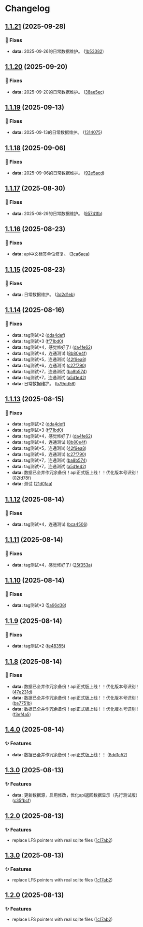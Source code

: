 # Changelog

## [1.1.21](https://github.com/cmdSTARMO/cmdstar.github.io/compare/v1.1.20...v1.1.21) (2025-09-28)


### 🐞 Fixes

* **data:** 2025-09-26的日常数据维护。 ([1b53382](https://github.com/cmdSTARMO/cmdstar.github.io/commit/1b53382d607e858b8a47c5a0d14505ed4222062f))

## [1.1.20](https://github.com/cmdSTARMO/cmdstar.github.io/compare/v1.1.19...v1.1.20) (2025-09-20)


### 🐞 Fixes

* **data:** 2025-09-20的日常数据维护。 ([38ae5ec](https://github.com/cmdSTARMO/cmdstar.github.io/commit/38ae5ec0cf2df248b4d2d5fb8549bc935347d513))

## [1.1.19](https://github.com/cmdSTARMO/cmdstar.github.io/compare/v1.1.18...v1.1.19) (2025-09-13)


### 🐞 Fixes

* **data:** 2025-09-13的日常数据维护。 ([1314075](https://github.com/cmdSTARMO/cmdstar.github.io/commit/1314075e56ccde4d41c0426735861f18eb0d6fa8))

## [1.1.18](https://github.com/cmdSTARMO/cmdstar.github.io/compare/v1.1.17...v1.1.18) (2025-09-06)


### 🐞 Fixes

* **data:** 2025-09-06的日常数据维护。 ([92e5acd](https://github.com/cmdSTARMO/cmdstar.github.io/commit/92e5acd233ddec6be477b5967e18b9cb23d26b5d))

## [1.1.17](https://github.com/cmdSTARMO/cmdstar.github.io/compare/v1.1.16...v1.1.17) (2025-08-30)


### 🐞 Fixes

* **data:** 2025-08-29的日常数据维护。 ([95741fb](https://github.com/cmdSTARMO/cmdstar.github.io/commit/95741fb9f191386d5695c017a449a48c01af0320))

## [1.1.16](https://github.com/cmdSTARMO/cmdstar.github.io/compare/v1.1.15...v1.1.16) (2025-08-23)


### 🐞 Fixes

* **data:** api中文标签单位修复。 ([3ca6aea](https://github.com/cmdSTARMO/cmdstar.github.io/commit/3ca6aea5fdfa94553929e14fb41fed249f794b4c))

## [1.1.15](https://github.com/cmdSTARMO/cmdstar.github.io/compare/v1.1.14...v1.1.15) (2025-08-23)


### 🐞 Fixes

* **data:** 日常数据维护。 ([3d2d1eb](https://github.com/cmdSTARMO/cmdstar.github.io/commit/3d2d1ebb66533b42df8d4518d1f7c54d98d55081))

## [1.1.14](https://github.com/cmdSTARMO/cmdstar.github.io/compare/v1.1.13...v1.1.14) (2025-08-16)


### 🐞 Fixes

* **data:** tag测试*2 ([dda4def](https://github.com/cmdSTARMO/cmdstar.github.io/commit/dda4def58667302a8f423b226d7ad3eed6d92144))
* **data:** tag测试*3 ([ff71bd0](https://github.com/cmdSTARMO/cmdstar.github.io/commit/ff71bd09befab4a7845ce8c791aac78bae924ee1))
* **data:** tag测试*4，感觉修好了/ ([da4fe62](https://github.com/cmdSTARMO/cmdstar.github.io/commit/da4fe62ce14c23a2f98bc20cd5290beb529fbd6c))
* **data:** tag测试*4，连通测试 ([8b80e4f](https://github.com/cmdSTARMO/cmdstar.github.io/commit/8b80e4f8afcc29c0e81ca47dbedca3c51b68fa50))
* **data:** tag测试*5，连通测试 ([42f9ea8](https://github.com/cmdSTARMO/cmdstar.github.io/commit/42f9ea8c9e17b8ca1b895e4b4b07a4ef40882cac))
* **data:** tag测试*6，连通测试 ([c27f790](https://github.com/cmdSTARMO/cmdstar.github.io/commit/c27f790cc4c9d2ff0f18b6b34c2587c82a2f91fd))
* **data:** tag测试*7，连通测试 ([ba8b574](https://github.com/cmdSTARMO/cmdstar.github.io/commit/ba8b5741aa4abf9c3116691f37a30751dc14dced))
* **data:** tag测试*7，连通测试 ([a5d1e42](https://github.com/cmdSTARMO/cmdstar.github.io/commit/a5d1e4288948a4c54a9e9babb7014e65c37a78ac))
* **data:** 日常数据维护。 ([b79dd56](https://github.com/cmdSTARMO/cmdstar.github.io/commit/b79dd564a1871da416ee77bdeec8dc38a7cb2487))

## [1.1.13](https://github.com/cmdSTARMO/cmdstar.github.io/compare/v1.1.12...v1.1.13) (2025-08-15)


### 🐞 Fixes

* **data:** tag测试*2 ([dda4def](https://github.com/cmdSTARMO/cmdstar.github.io/commit/dda4def58667302a8f423b226d7ad3eed6d92144))
* **data:** tag测试*3 ([ff71bd0](https://github.com/cmdSTARMO/cmdstar.github.io/commit/ff71bd09befab4a7845ce8c791aac78bae924ee1))
* **data:** tag测试*4，感觉修好了/ ([da4fe62](https://github.com/cmdSTARMO/cmdstar.github.io/commit/da4fe62ce14c23a2f98bc20cd5290beb529fbd6c))
* **data:** tag测试*4，连通测试 ([8b80e4f](https://github.com/cmdSTARMO/cmdstar.github.io/commit/8b80e4f8afcc29c0e81ca47dbedca3c51b68fa50))
* **data:** tag测试*5，连通测试 ([42f9ea8](https://github.com/cmdSTARMO/cmdstar.github.io/commit/42f9ea8c9e17b8ca1b895e4b4b07a4ef40882cac))
* **data:** tag测试*6，连通测试 ([c27f790](https://github.com/cmdSTARMO/cmdstar.github.io/commit/c27f790cc4c9d2ff0f18b6b34c2587c82a2f91fd))
* **data:** tag测试*7，连通测试 ([ba8b574](https://github.com/cmdSTARMO/cmdstar.github.io/commit/ba8b5741aa4abf9c3116691f37a30751dc14dced))
* **data:** tag测试*7，连通测试 ([a5d1e42](https://github.com/cmdSTARMO/cmdstar.github.io/commit/a5d1e4288948a4c54a9e9babb7014e65c37a78ac))
* **data:** 数据已全并作冗余备份！api正式版上线！！优化版本号识别！ ([02fd78f](https://github.com/cmdSTARMO/cmdstar.github.io/commit/02fd78f904b81fdd29915dcb6f215ee04ab149fe))
* **data:** 测试 ([21d0faa](https://github.com/cmdSTARMO/cmdstar.github.io/commit/21d0faab2e559daea3ce187dd1eb852aab8f06be))

## [1.1.12](https://github.com/cmdSTARMO/cmdstar.github.io/compare/v1.1.11...v1.1.12) (2025-08-14)


### 🐞 Fixes

* **data:** tag测试*4，连通测试 ([bca4506](https://github.com/cmdSTARMO/cmdstar.github.io/commit/bca4506fbbb6d4df88fd546c70961c1d976a28cc))

## [1.1.11](https://github.com/cmdSTARMO/cmdstar.github.io/compare/v1.1.10...v1.1.11) (2025-08-14)


### 🐞 Fixes

* **data:** tag测试*4，感觉修好了/ ([25f353a](https://github.com/cmdSTARMO/cmdstar.github.io/commit/25f353aa7000670eb53aa6fca60128fd8dbe1fc7))

## [1.1.10](https://github.com/cmdSTARMO/cmdstar.github.io/compare/v1.1.9...v1.1.10) (2025-08-14)


### 🐞 Fixes

* **data:** tag测试*3 ([5a96d38](https://github.com/cmdSTARMO/cmdstar.github.io/commit/5a96d38dd942c027cf64cb31c56b0db9b4d89cd7))

## [1.1.9](https://github.com/cmdSTARMO/cmdstar.github.io/compare/v1.1.8...v1.1.9) (2025-08-14)


### 🐞 Fixes

* **data:** tag测试*2 ([fe48355](https://github.com/cmdSTARMO/cmdstar.github.io/commit/fe48355148e7411f4c9f89aaf15ea2c0f8074fba))

## [1.1.8](https://github.com/cmdSTARMO/cmdstar.github.io/compare/v1.4.0...v1.1.8) (2025-08-14)


### 🐞 Fixes

* **data:** 数据已全并作冗余备份！api正式版上线！！优化版本号识别！ ([47e231d](https://github.com/cmdSTARMO/cmdstar.github.io/commit/47e231dd546586581d1a6a346e26f01a336d57b9))
* **data:** 数据已全并作冗余备份！api正式版上线！！优化版本号识别！ ([ba7751b](https://github.com/cmdSTARMO/cmdstar.github.io/commit/ba7751b1d8e1e003cb7b6dd0f3596de43b456b75))
* **data:** 数据已全并作冗余备份！api正式版上线！！优化版本号识别！ ([f3ef4a5](https://github.com/cmdSTARMO/cmdstar.github.io/commit/f3ef4a5103b04882b035c1c12009373de000a6b7))

## [1.4.0](https://github.com/cmdSTARMO/cmdstar.github.io/compare/v1.3.0...v1.4.0) (2025-08-14)


### ✨ Features

* **data:** 数据已全并作冗余备份！api正式版上线！！ ([8dd1c52](https://github.com/cmdSTARMO/cmdstar.github.io/commit/8dd1c5208ed52e130c2edb8e878b5970f63bad3d))

## [1.3.0](https://github.com/cmdSTARMO/cmdstar.github.io/compare/v1.2.0...v1.3.0) (2025-08-13)


### ✨ Features

* **data:** 更新数据源，启用修改，优化api返回数据显示（先行测试版） ([c35fbcf](https://github.com/cmdSTARMO/cmdstar.github.io/commit/c35fbcf86ff32248b858c1415bafc349b9205446))

## [1.2.0](https://github.com/cmdSTARMO/cmdstar.github.io/compare/v1.1.6...v1.2.0) (2025-08-13)


### ✨ Features

* replace LFS pointers with real sqlite files ([1c17ab2](https://github.com/cmdSTARMO/cmdstar.github.io/commit/1c17ab2166b6f0165f26eafbd8ad3c58dcb3305f))

## [1.3.0](https://github.com/cmdSTARMO/cmdstar.github.io/compare/v1.2.0...v1.3.0) (2025-08-13)


### ✨ Features

* replace LFS pointers with real sqlite files ([1c17ab2](https://github.com/cmdSTARMO/cmdstar.github.io/commit/1c17ab2166b6f0165f26eafbd8ad3c58dcb3305f))

## [1.2.0](https://github.com/cmdSTARMO/cmdstar.github.io/compare/v1.1.6...v1.2.0) (2025-08-13)


### ✨ Features

* replace LFS pointers with real sqlite files ([1c17ab2](https://github.com/cmdSTARMO/cmdstar.github.io/commit/1c17ab2166b6f0165f26eafbd8ad3c58dcb3305f))
